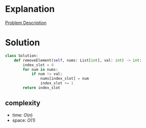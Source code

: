 # Explanation

[Problem Description](https://leetcode.com/problems/remove-element/)

# Solution

```python
class Solution:
    def removeElement(self, nums: List[int], val: int) -> int:
        index_slot = 0
        for num in nums:
            if num != val:
                nums[index_slot] = num
                index_slot += 1
        return index_slot
```

## complexity

- time: $O(n)$
- space: $O(1)$
